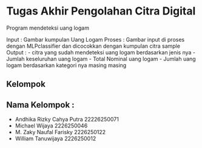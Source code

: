 # Tugas Akhir Pengolahan Citra Digital

Program mendeteksi uang logam 

Input   : Gambar kumpulan Uang Logam
Proses  : Gambar input di proses dengan MLPclassifier dan dicocokkan dengan kumpulan citra sample
Output : - citra yang sudah mendeteksi uang logam berdasarkan jenis nya
         - Jumlah keseluruhan uang logam
         - Total Nominal uang logam
         - Jumlah uang logam berdasarkan kategori nya masing masing

## Kelompok 

## Nama Kelompok : 
- Andhika Rizky Cahya Putra 22226250071
- Michael Wijaya 2226250046
- M. Zaky Naufal Farisky 2226250122
- William Tanuwijaya 2226250012

